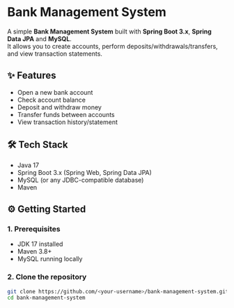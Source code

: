 # Bank Management System

A simple **Bank Management System** built with **Spring Boot 3.x**, **Spring Data JPA** and **MySQL**.  
It allows you to create accounts, perform deposits/withdrawals/transfers, and view transaction statements.

## ✨ Features

- Open a new bank account  
- Check account balance  
- Deposit and withdraw money  
- Transfer funds between accounts  
- View transaction history/statement  

## 🛠 Tech Stack

- Java 17  
- Spring Boot 3.x (Spring Web, Spring Data JPA)  
- MySQL (or any JDBC-compatible database)  
- Maven

## ⚙️ Getting Started

### 1. Prerequisites

- JDK 17 installed  
- Maven 3.8+  
- MySQL running locally

### 2. Clone the repository

```bash
git clone https://github.com/<your-username>/bank-management-system.git
cd bank-management-system
